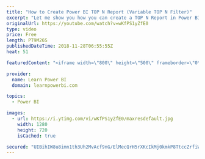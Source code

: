 ```yaml
---
title: "How to Create Power BI TOP N Report (Variable TOP N Filter)"
excerpt: "Let me show you how you can create a TOP N Report in Power BI, with a Variable N, so that you can show the Numbers and the Detail for Top 10, Top 50 or Top 100 Customers, Products or really anything else. And still have it fully interactive, so you can slice and dice it as you like. 👉 Download Power"
originalUrl: https://youtube.com/watch?v=wKfPS1yZfE0
type: video
price: Free
length: PT9M26S
publishedDateTime: 2018-11-28T06:55:55Z
heat: 51

featuredContent: "<iframe width=\"800\" height=\"500\" frameborder=\"0\" src=\"https://www.youtube.com/embed/wKfPS1yZfE0\" allow=\"accelerometer; autoplay; encrypted-media; gyroscope; picture-in-picture\" allowfullscreen></iframe>"

provider:
  name: Learn Power BI
  domain: learnpowerbi.com

topics:
  - Power BI

images:
  - url: https://i.ytimg.com/vi/wKfPS1yZfE0/maxresdefault.jpg
    width: 1280
    height: 720
    isCached: true

secured: "UIBihIW8u8imn1th3Uh2MvAcf9nG/ElMecQrH5rXKcIkMj0kmkP8TtccZrfiW/V6jsLR30wb0GkMyZ4MEv7Vfxu2+x7+wKqXAJBXQKwqMDhx0XB7qODFOXrJAjzOA3BA2ZtC+gdK3wPsOMFv8m1ZZ726Lk/b3QomBif6pDgO+hhtTwL9O/OTNjfKZROGTD4g9nfS8dRwrWFSwhJmdMpRJAcaSdgx2CxwycnG6yajRsXZ3myrnEdjhtSj2dsdLaFXdcTLoUpamlxUOETFqEIFAwLoDnCpfI+5f0dcHjGKYexVLPm/NeeUYyYWE98kM67yUp7NhLYE0Gm7Z2pcrDoMoMQbMmexIBC4sPeuOJHx3z0WeP/CQz5asbLW8uKoUjpHVxdmXRARVxbERLtcxA7G5Macyav+gu+N4hhfT90bcig=;GWjCAmUJl7VKsKJwNU2TZw=="
---
```


